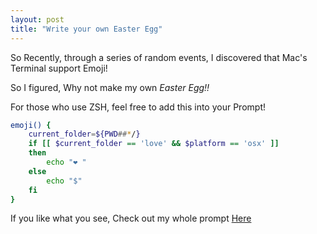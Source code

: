 ```yaml
---
layout: post
title: "Write your own Easter Egg"
---
```

So Recently, through a series of random events, I discovered that Mac's Terminal support Emoji!

So I figured, Why not make my own *Easter Egg!!*

For those who use ZSH, feel free to add this into your Prompt!

```bash
emoji() {
    current_folder=${PWD##*/}
    if [[ $current_folder == 'love' && $platform == 'osx' ]]
    then
        echo "❤️ "
    else
        echo "$"
    fi
}
```

If you like what you see, Check out my whole prompt [Here](https://github.com/megabytemb/dotfiles/blob/master/zsh/prompt.zsh)
